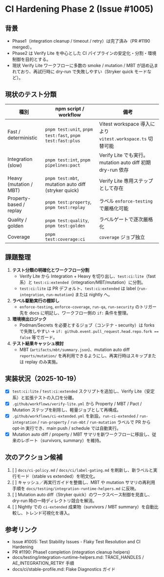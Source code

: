 # CI Hardening Phase 2 (Issue #1005)

## 背景
- Phase1（integration cleanup / timeout / retry）は完了済み（PR #1190 merged）。
- Phase2 は Verify Lite を中心とした CI パイプラインの安定化・分割・環境制御を目的とする。
- 現状 Verify Lite ワークフローに多数の smoke / mutation / MBT が詰め込まれており、再試行時に dry-run で失敗しやすい（Stryker quick モードなど）。

## 現状のテスト分類
| 種別 | npm script / workflow | 備考 |
|------|----------------------|------|
| Fast / deterministic | `pnpm test:unit`, `pnpm test:fast`, `pnpm test:fast:plus` | Vitest workspace 導入により `vitest.workspace.ts` 切替可能 |
| Integration (slow) | `pnpm test:int`, `pnpm pipelines:pact` | Verify Lite でも実行。mutation auto diff 初期 dry-run 依存 |
| Heavy (mutation / MBT) | `pnpm test:mbt`, mutation auto diff (stryker quick) | Verify Lite 専用ステップとして存在 |
| Property-based / replay | `pnpm test:property`, `pnpm test:replay` | ラベル `enforce-testing` で厳格化可能 |
| Quality / golden | `pnpm test:quality`, `pnpm test:golden` | ラベルゲートで逐次厳格化 |
| Coverage | `pnpm test:coverage:ci` | `coverage` ジョブ独立 |

## 課題整理
1. **テスト分類の明確化とワークフロー分割**  
   - Verify Lite から Integration + Heavy を切り出し、`test:ci:lite`（fast系）と `test:ci:extended`（integration/MBT/mutation）に分割。
   - `test:ci:lite` は PR デフォルト、`test:ci:extended` は label (`run-integration`, `run-mutation`) または nightly へ。
2. **ラベル駆動実行の棚卸し**  
   - `enforce-testing`, `enforce-coverage`, `run-qa`, `run-security` のトリガー先を docs に明記し、ワークフロー側の `if:` 条件を整理。
3. **環境検出ロジック**  
   - Podman/Secrets を必要とするジョブ（コンテナ・security）は forks で失敗しやすい → `if: github.event.pull_request.head.repo.fork == false` 等でガード。
4. **テスト結果キャッシュ検討**  
   - MBT (`artifacts/mbt/summary.json`)、mutation auto diff `reports/mutation/` を再利用できるようにし、再実行時はスキップまたは replay のみ実施。

## 実装状況（2025-10-19）
- [x] `test:ci:lite` / `test:ci:extended` スクリプトを追加し、Verify Lite（安定系）と拡張テストの入口を分離。
- [x] `.github/workflows/verify-lite.yml` から Property / MBT / Pact / Mutation ステップを削除し、軽量ジョブとして再構成。
- [x] `.github/workflows/ci-extended.yml` を新設。`run-ci-extended` / `run-integration` / `run-property` / `run-mbt` / `run-mutation` ラベルで PR から opt-in 実行でき、main push / schedule では自動実行。
- [x] Mutation auto diff / property / MBT サマリを新ワークフローに移設し、従来のレポート（survivors, summary）を維持。

## 次のアクション候補
1. [ ] `docs/ci-policy.md` / `docs/ci/label-gating.md` を刷新し、新ラベルと実行モード（stable vs extended）を明文化。  
2. [ ] キャッシュ／再実行ガイドを整備し、MBT や mutation サマリの再利用手順を `docs/testing/integration-runtime-helpers.md` に反映。  
3. [ ] Mutation auto diff（Stryker quick）のワークスペース制御を見直し、dry-run 時の一時ディレクトリ競合を解消。  
4. [ ] Nightly での `ci-extended` 成果物（survivors / MBT summary）を自動比較し、トレンド可視化を導入。  

## 参考リンク
- Issue #1005: Test Stability Issues - Flaky Test Resolution and CI Hardening
- PR #1190: Phase1 completion (integration cleanup helpers)
- docs/testing/integration-runtime-helpers.md: TRACE_HANDLES / AE_INTEGRATION_RETRY 手順
- docs/ci/stable-profile.md: Flake Diagnostics ガイド
